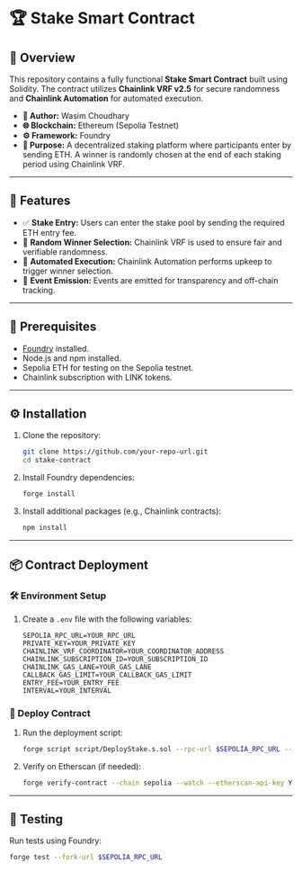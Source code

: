 # 🏆 Stake Smart Contract

## 📘 Overview
This repository contains a fully functional **Stake Smart Contract** built using Solidity. The contract utilizes **Chainlink VRF v2.5** for secure randomness and **Chainlink Automation** for automated execution.

- **👤 Author:** Wasim Choudhary
- **🌐 Blockchain:** Ethereum (Sepolia Testnet)
- **⚙️ Framework:** Foundry
- **🎯 Purpose:** A decentralized staking platform where participants enter by sending ETH. A winner is randomly chosen at the end of each staking period using Chainlink VRF.

---

## 🚀 Features
- ✅ **Stake Entry:** Users can enter the stake pool by sending the required ETH entry fee.
- 🎲 **Random Winner Selection:** Chainlink VRF is used to ensure fair and verifiable randomness.
- 🤖 **Automated Execution:** Chainlink Automation performs upkeep to trigger winner selection.
- 📡 **Event Emission:** Events are emitted for transparency and off-chain tracking.

---

## 🧰 Prerequisites
- [Foundry](https://book.getfoundry.sh/) installed.
- Node.js and npm installed.
- Sepolia ETH for testing on the Sepolia testnet.
- Chainlink subscription with LINK tokens.

---

## ⚙️ Installation
1. Clone the repository:
    ```bash
    git clone https://github.com/your-repo-url.git
    cd stake-contract
    ```

2. Install Foundry dependencies:
    ```bash
    forge install
    ```

3. Install additional packages (e.g., Chainlink contracts):
    ```bash
    npm install
    ```

---

## 📦 Contract Deployment

### 🛠 Environment Setup
1. Create a `.env` file with the following variables:
    ```env
    SEPOLIA_RPC_URL=YOUR_RPC_URL
    PRIVATE_KEY=YOUR_PRIVATE_KEY
    CHAINLINK_VRF_COORDINATOR=YOUR_COORDINATOR_ADDRESS
    CHAINLINK_SUBSCRIPTION_ID=YOUR_SUBSCRIPTION_ID
    CHAINLINK_GAS_LANE=YOUR_GAS_LANE
    CALLBACK_GAS_LIMIT=YOUR_CALLBACK_GAS_LIMIT
    ENTRY_FEE=YOUR_ENTRY_FEE
    INTERVAL=YOUR_INTERVAL
    ```

### 🚀 Deploy Contract
1. Run the deployment script:
    ```bash
    forge script script/DeployStake.s.sol --rpc-url $SEPOLIA_RPC_URL --private-key $PRIVATE_KEY --broadcast
    ```

2. Verify on Etherscan (if needed):
    ```bash
    forge verify-contract --chain sepolia --watch --etherscan-api-key YOUR_API_KEY CONTRACT_ADDRESS src/Stake.sol:Stake
    ```

---

## 🧪 Testing
Run tests using Foundry:
```bash
forge test --fork-url $SEPOLIA_RPC_URL
